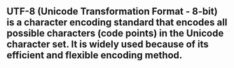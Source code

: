 ## UTF-8 (Unicode Transformation Format - 8-bit) is a character encoding standard that encodes all possible characters (code points) in the Unicode character set. It is widely used because of its efficient and flexible encoding method.